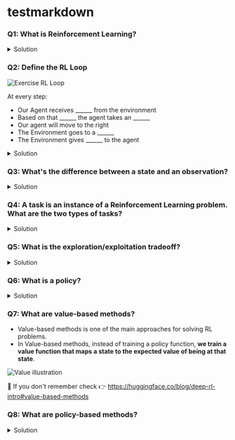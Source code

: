 # testmarkdown

### Q1: What is Reinforcement Learning?

<details>
<summary>Solution</summary>
  
Reinforcement learning is a framework for solving control tasks (also called decision problems) by building agents that learn from the environment by interacting with it through trial and error and receiving rewards (positive or negative) as unique feedback

📖 If you don't remember check 👉 https://huggingface.co/blog/deep-rl-intro#a-formal-definition
  
</details>

### Q2: Define the RL Loop

<img src="assets/img/rl-loop-ex" alt="Exercise RL Loop"/>

At every step:
- Our Agent receives ______ from the environment
- Based on that ______ the agent takes an ______
- Our agent will move to the right
- The Environment goes to a ______
- The Environment gives ______ to the agent

<details>
<summary>Solution</summary>

<img src="assets/img/rl-loop-solution" alt="Exercise RL Solution"/>
  

At every step:
- Our Agent receives **state s0** from the environment
- Based on that **state s0** the agent takes an **action a0**
- Our agent will move to the right
- The Environment goes to a **new state s1**
- The Environment gives **a reward r1** to the agent

</details>


### Q3: What's the difference between a state and an observation?

<details>
<summary>Solution</summary>
  
- *The state* is a **complete description of the state of the world** (there is no hidden information). In a fully observed environment. For instance, in chess game, we receive a state from the environment since we have access to the whole check board information.
  
- *The observation* is a **partial description of the state**. In a partially observed environment. For instance, in Super Mario Bros, we only see a part of the level close to the player, so we receive an observation.

<img src="assets/img/obs_space_recap.jpg" alt="Observation Space Recap"/>  

📖 If you don't remember check 👉 https://huggingface.co/blog/deep-rl-intro#observationsstates-space

</details>

### Q4: A task is an instance of a Reinforcement Learning problem. What are the two types of tasks?
<details>
<summary>Solution</summary>
  
- *Episodic task* : we have a **starting point and an ending point (a terminal state)**. This creates an episode: a list of States, Actions, Rewards, and new States. For instance, think about Super Mario Bros: an episode begin at the launch of a new Mario Level and ending when you’re killed or you reached the end of the level.
  
- *Continous task* : these are tasks that **continue forever (no terminal state)**. In this case, the agent must learn how to choose the best actions and simultaneously interact with the environment.
  
<img src="assets/img/tasks.jpg" alt="Task"/>  
  
📖 If you don't remember check 👉 https://huggingface.co/blog/deep-rl-intro#type-of-tasks

</details>

### Q5: What is the exploration/exploitation tradeoff?

<details>
<summary>Solution</summary>
  
In Reinforcement Learning, we need to **balance how much we explore the environment and how much we exploit what we know about the environment**. 

- *Exploration* is exploring the environment by **trying random actions in order to find more information about the environment**.

- *Exploitation* is **exploiting known information to maximize the reward**.
  
<img src="assets/img/expexpltradeoff.jpg" alt="Exploration/exploitation tradeoff"/>  
  
📖 If you don't remember check 👉 https://huggingface.co/blog/deep-rl-intro#exploration-exploitation-tradeoff
</details>

### Q6: What is a policy?

<details>
<summary>Solution</summary>
  
- The Policy π **is the brain of our Agent**, it’s the function that tell us what action to take given the state we are. So it defines the agent’s behavior at a given time.
  
<img src="assets/img/policy.jpg" alt="Policy"/>  

📖 If you don't remember check 👉 https://huggingface.co/blog/deep-rl-intro#the-policy-%CF%80-the-agents-brain
</details>


### Q7: What are value-based methods?
- Value-based methods is one of the main approaches for solving RL problems.
- In Value-based methods, instead of training a policy function, **we train a value function that maps a state to the expected value of being at that state**.

<img src="assets/img/value.jpg" alt="Value illustration"/>

📖 If you don't remember check 👉 https://huggingface.co/blog/deep-rl-intro#value-based-methods

### Q8: What are policy-based methods?

<details>
<summary>Solution</summary>
  
- In *Policy-Based Methods*, we learn a **policy function directly**.
- This policy function will **map from each state to the best corresponding action at that state**. Or a **probability distribution over the set of possible actions at that state**.

<img src="assets/img/policy.jpg" alt="Policy illustration"/>
  
📖 If you don't remember check 👉 https://huggingface.co/blog/deep-rl-intro#value-based-methods
  

</details>
